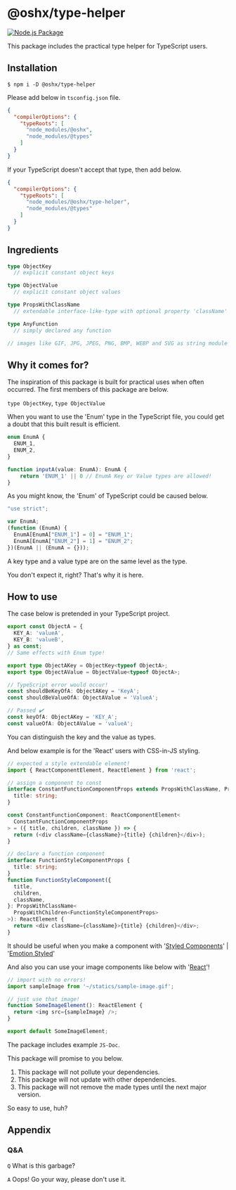 # @oshx/type-helper
[![Node.js Package](https://github.com/oshx/type-helper/actions/workflows/npm-publish.yml/badge.svg)](https://github.com/oshx/type-helper/actions/workflows/npm-publish.yml)

This package includes the practical type helper for TypeScript users.

## Installation
```shell
$ npm i -D @oshx/type-helper
```

Please add below in `tsconfig.json` file.
```json
{
  "compilerOptions": {
    "typeRoots": [
      "node_modules/@oshx",
      "node_modules/@types"
    ]
  }
}
```

If your TypeScript doesn't accept that type, then add below.
```json
{
  "compilerOptions": {
    "typeRoots": [
      "node_modules/@oshx/type-helper",
      "node_modules/@types"
    ]
  }
}
```

## Ingredients

```typescript
type ObjectKey
  // explicit constant object keys
```

```typescript
type ObjectValue
  // explicit constant object values
```

```typescript
type PropsWithClassName
  // extendable interface-like-type with optional property 'className'
```

```typescript
type AnyFunction
  // simply declared any function
```

```typescript
// images like GIF, JPG, JPEG, PNG, BMP, WEBP and SVG as string module
```

## Why it comes for?

The inspiration of this package is built for practical uses when often occurred.
The first members of this package are below.

`type ObjectKey`, 
`type ObjectValue`

When you want to use the 'Enum' type in the TypeScript file, you could get a doubt that this built result is efficient.
```typescript
enum EnumA {
  ENUM_1,
  ENUM_2,
}

function inputA(value: EnumA): EnumA {
    return 'ENUM_1' || 0 // EnumA Key or Value types are allowed!
}
```

As you might know, the 'Enum' of TypeScript could be caused below.
```javascript
"use strict";

var EnumA;
(function (EnumA) {
  EnumA[EnumA["ENUM_1"] = 0] = "ENUM_1";
  EnumA[EnumA["ENUM_2"] = 1] = "ENUM_2";
})(EnumA || (EnumA = {}));
```

A key type and a value type are on the same level as the type.

You don't expect it, right?
That's why it is here.

## How to use
The case below is pretended in your TypeScript project.
```typescript
export const ObjectA = {
  KEY_A: 'valueA',
  KEY_B: 'valueB',
} as const;
// Same effects with Enum type!

export type ObjectAKey = ObjectKey<typeof ObjectA>;
export type ObjectAValue = ObjectValue<typeof ObjectA>;

// TypeScript error would occur!
const shouldBeKeyOfA: ObjectAKey = 'KeyA';
const shouldBeValueOfA: ObjectAValue = 'ValueA';

// Passed ✔️
const keyOfA: ObjectAKey = 'KEY_A';
const valueOfA: ObjectAValue = 'valueA';
```

You can distinguish the key and the value as types.

And below example is for the 'React' users with CSS-in-JS styling.

```typescript jsx
// expected a style extendable element!
import { ReactComponentElement, ReactElement } from 'react';

// assign a component to const
interface ConstantFunctionComponentProps extends PropsWithClassName, PropsWithChidren {
  title: string;
}

const ConstantFunctionComponent: ReactComponentElement<
  ConstantFunctionComponentProps
> = ({ title, children, className }) => {
  return (<div className={className}>{title} {children}</div>);
}

// declare a function component
interface FunctionStyleComponentProps {
  title: string;
}
function FunctionStyleComponent({
  title,
  children,
  className,
}: PropsWithClassName<
  PropsWithChildren<FunctionStyleComponentProps>
>): ReactElement {
  return <div className={className}>{title} {children}</div>;
}
```

It should be useful when you make a component with '[Styled Components](https://styled-components.com/)' | '[Emotion Styled](https://emotion.sh/docs/styled)'

And also you can use your image components like below with '[React](https://react.dev/)'!

```typescript jsx
// import with no errors!
import sampleImage from '~/statics/sample-image.gif';

// just use that image!
function SomeImageElement(): ReactElement {
  return <img src={sampleImage} />;
}

export default SomeImageElement;
```

The package includes example `JS-Doc`.

This package will promise to you below.

1. This package will not pollute your dependencies.
2. This package will not update with other dependencies.
3. This package will not remove the made types until the next major version.

So easy to use, huh?

## Appendix
### Q&A

`Q` What is this garbage?

`A` Oops! Go your way, please don't use it.

